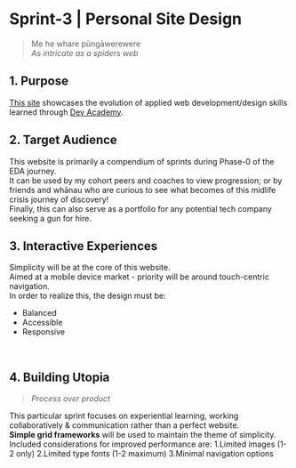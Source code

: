 # Sprint-3 | Personal Site Design

>Me he whare pūngāwerewere<br>
>*As intricate as a spiders web*<br>  

## 1. Purpose
[This site](http://joseph-code-eda.github.io) showcases the evolution of applied web development/design skills learned through [Dev Academy](http://devacademy.co.nz).

## 2. Target Audience
This website is primarily a compendium of sprints during Phase-0 of the EDA journey.<br>
It can be used by my cohort peers and coaches to view progression; or by friends and whānau who are curious to see what becomes of this midlife crisis journey of discovery!<br>
Finally, this can also serve as a portfolio for any potential tech company seeking a gun for hire.
<br>

## 3. Interactive Experiences
Simplicity will be at the core of this website.<br>
Aimed at a mobile device market - priority will be around touch-centric navigation.<br>
In order to realize this, the design must be:
- Balanced
- Accessible
- Responsive
<br>

## 4. Building Utopia
>*Process over product*

This particular sprint focuses on experiential learning, working collaboratively & communication rather than a perfect website.<br>
**Simple grid frameworks** will be used to maintain the theme of simplicity.<br>
Included considerations for improved performance are:
1.Limited images (1-2 only)
2.Limited type fonts (1-2 maximum)
3.Minimal navigation options
<br>
